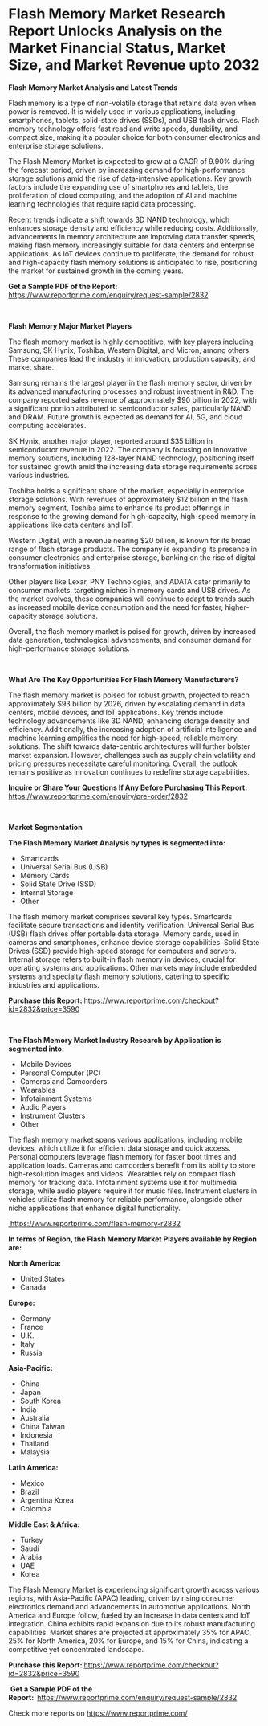 <p><h1>Flash Memory Market Research Report Unlocks Analysis on the Market Financial Status, Market Size, and Market Revenue upto 2032</h1></p><p><strong>Flash Memory Market Analysis and Latest Trends</strong></p>
<p><p>Flash memory is a type of non-volatile storage that retains data even when power is removed. It is widely used in various applications, including smartphones, tablets, solid-state drives (SSDs), and USB flash drives. Flash memory technology offers fast read and write speeds, durability, and compact size, making it a popular choice for both consumer electronics and enterprise storage solutions.</p><p>The Flash Memory Market is expected to grow at a CAGR of 9.90% during the forecast period, driven by increasing demand for high-performance storage solutions amid the rise of data-intensive applications. Key growth factors include the expanding use of smartphones and tablets, the proliferation of cloud computing, and the adoption of AI and machine learning technologies that require rapid data processing.</p><p>Recent trends indicate a shift towards 3D NAND technology, which enhances storage density and efficiency while reducing costs. Additionally, advancements in memory architecture are improving data transfer speeds, making flash memory increasingly suitable for data centers and enterprise applications. As IoT devices continue to proliferate, the demand for robust and high-capacity flash memory solutions is anticipated to rise, positioning the market for sustained growth in the coming years.</p></p>
<p><strong>Get a Sample PDF of the Report:&nbsp;</strong> <a href="https://www.reportprime.com/enquiry/request-sample/2832?utm_campaign=1720&utm_medium=2&utm_source=Github&utm_content=ia&utm_term=18032025&utm_id=flash-memory">https://www.reportprime.com/enquiry/request-sample/2832</a></p>
<p>&nbsp;</p>
<p><strong>Flash Memory Major Market Players</strong></p>
<p><p>The flash memory market is highly competitive, with key players including Samsung, SK Hynix, Toshiba, Western Digital, and Micron, among others. These companies lead the industry in innovation, production capacity, and market share.</p><p>Samsung remains the largest player in the flash memory sector, driven by its advanced manufacturing processes and robust investment in R&D. The company reported sales revenue of approximately $90 billion in 2022, with a significant portion attributed to semiconductor sales, particularly NAND and DRAM. Future growth is expected as demand for AI, 5G, and cloud computing accelerates.</p><p>SK Hynix, another major player, reported around $35 billion in semiconductor revenue in 2022. The company is focusing on innovative memory solutions, including 128-layer NAND technology, positioning itself for sustained growth amid the increasing data storage requirements across various industries.</p><p>Toshiba holds a significant share of the market, especially in enterprise storage solutions. With revenues of approximately $12 billion in the flash memory segment, Toshiba aims to enhance its product offerings in response to the growing demand for high-capacity, high-speed memory in applications like data centers and IoT.</p><p>Western Digital, with a revenue nearing $20 billion, is known for its broad range of flash storage products. The company is expanding its presence in consumer electronics and enterprise storage, banking on the rise of digital transformation initiatives.</p><p>Other players like Lexar, PNY Technologies, and ADATA cater primarily to consumer markets, targeting niches in memory cards and USB drives. As the market evolves, these companies will continue to adapt to trends such as increased mobile device consumption and the need for faster, higher-capacity storage solutions.</p><p>Overall, the flash memory market is poised for growth, driven by increased data generation, technological advancements, and consumer demand for high-performance storage solutions.</p></p>
<p>&nbsp;</p>
<p><strong>What Are The Key Opportunities For Flash Memory Manufacturers?</strong></p>
<p><p>The flash memory market is poised for robust growth, projected to reach approximately $93 billion by 2026, driven by escalating demand in data centers, mobile devices, and IoT applications. Key trends include technology advancements like 3D NAND, enhancing storage density and efficiency. Additionally, the increasing adoption of artificial intelligence and machine learning amplifies the need for high-speed, reliable memory solutions. The shift towards data-centric architectures will further bolster market expansion. However, challenges such as supply chain volatility and pricing pressures necessitate careful monitoring. Overall, the outlook remains positive as innovation continues to redefine storage capabilities.</p></p>
<p><strong>Inquire or Share Your Questions If Any Before Purchasing This Report:</strong> <a href="https://www.reportprime.com/enquiry/pre-order/2832?utm_campaign=1720&utm_medium=2&utm_source=Github&utm_content=ia&utm_term=18032025&utm_id=flash-memory">https://www.reportprime.com/enquiry/pre-order/2832</a></p>
<p>&nbsp;</p>
<p><strong>Market Segmentation</strong></p>
<p><strong>The Flash Memory Market Analysis by types is segmented into:</strong></p>
<p><ul><li>Smartcards</li><li>Universal Serial Bus (USB)</li><li>Memory Cards</li><li>Solid State Drive (SSD)</li><li>Internal Storage</li><li>Other</li></ul></p>
<p><p>The flash memory market comprises several key types. Smartcards facilitate secure transactions and identity verification. Universal Serial Bus (USB) flash drives offer portable data storage. Memory cards, used in cameras and smartphones, enhance device storage capabilities. Solid State Drives (SSD) provide high-speed storage for computers and servers. Internal storage refers to built-in flash memory in devices, crucial for operating systems and applications. Other markets may include embedded systems and specialty flash memory solutions, catering to specific industries and applications.</p></p>
<p><strong>Purchase this Report:&nbsp;</strong><a href="https://www.reportprime.com/checkout?id=2832&price=3590&utm_campaign=1720&utm_medium=2&utm_source=Github&utm_content=ia&utm_term=18032025&utm_id=flash-memory">https://www.reportprime.com/checkout?id=2832&price=3590</a></p>
<p>&nbsp;</p>
<p><strong>The Flash Memory Market Industry Research by Application is segmented into:</strong></p>
<p><ul><li>Mobile Devices</li><li>Personal Computer (PC)</li><li>Cameras and Camcorders</li><li>Wearables</li><li>Infotainment Systems</li><li>Audio Players</li><li>Instrument Clusters</li><li>Other</li></ul></p>
<p><p>The flash memory market spans various applications, including mobile devices, which utilize it for efficient data storage and quick access. Personal computers leverage flash memory for faster boot times and application loads. Cameras and camcorders benefit from its ability to store high-resolution images and videos. Wearables rely on compact flash memory for tracking data. Infotainment systems use it for multimedia storage, while audio players require it for music files. Instrument clusters in vehicles utilize flash memory for reliable performance, alongside other niche applications that enhance digital functionality.</p></p>
<p><a href="https://www.reportprime.com/flash-memory-r2832?utm_campaign=1720&utm_medium=2&utm_source=Github&utm_content=ia&utm_term=18032025&utm_id=flash-memory">&nbsp;https://www.reportprime.com/flash-memory-r2832</a></p>
<p><strong>In terms of Region, the Flash Memory Market Players available by Region are:</strong></p>
<p>
    <p> <strong> North America: </strong>
        <ul>
            <li>United States</li>
            <li>Canada</li>
        </ul>
        </p> 
    <p> <strong> Europe: </strong>
        <ul>
            <li>Germany</li>
            <li>France</li>
            <li>U.K.</li>
            <li>Italy</li>
            <li>Russia</li>
        </ul>
        </p> 
    <p> <strong> Asia-Pacific: </strong>
        <ul>
            <li>China</li>
            <li>Japan</li>
            <li>South Korea</li>
            <li>India</li>
            <li>Australia</li>
            <li>China Taiwan</li>
            <li>Indonesia</li>
            <li>Thailand</li>
            <li>Malaysia</li>
        </ul>
        </p> 
    <p> <strong> Latin America: </strong>
        <ul>
            <li>Mexico</li>
            <li>Brazil</li>
            <li>Argentina Korea</li>
            <li>Colombia</li>
        </ul>
        </p> 
    <p> <strong> Middle East & Africa: </strong>
        <ul>
            <li>Turkey</li>
            <li>Saudi</li>
            <li>Arabia</li>
            <li>UAE</li>
            <li>Korea</li>
        </ul>
    </p>
    </p>
<p><p>The Flash Memory Market is experiencing significant growth across various regions, with Asia-Pacific (APAC) leading, driven by rising consumer electronics demand and advancements in automotive applications. North America and Europe follow, fueled by an increase in data centers and IoT integration. China exhibits rapid expansion due to its robust manufacturing capabilities. Market shares are projected at approximately 35% for APAC, 25% for North America, 20% for Europe, and 15% for China, indicating a competitive yet concentrated landscape.</p></p>
<p><strong>Purchase this Report: </strong><a href="https://www.reportprime.com/checkout?id=2832&price=3590&utm_campaign=1720&utm_medium=2&utm_source=Github&utm_content=ia&utm_term=18032025&utm_id=flash-memory">https://www.reportprime.com/checkout?id=2832&price=3590</a></p>
<p>&nbsp;<strong>Get a Sample PDF of the Report:&nbsp;&nbsp;</strong><a href="https://www.reportprime.com/enquiry/request-sample/2832?utm_campaign=1720&utm_medium=2&utm_source=Github&utm_content=ia&utm_term=18032025&utm_id=flash-memory">https://www.reportprime.com/enquiry/request-sample/2832</a></p>
<p><strong></strong></p>
<p>Check more reports on <a href="https://www.reportprime.com/?utm_campaign=1720&utm_medium=2&utm_source=Github&utm_content=ia&utm_term=18032025&utm_id=flash-memory">https://www.reportprime.com/</a></p>